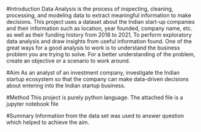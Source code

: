#Introduction
Data Analysis is the process of inspecting, cleaning, processing, and modeling data to extract meaningful information to make decisions. This project uses a dataset about the Indian start-up companies and their information such as location, year founded, company name, etc. as well as their funding history from 2018 to 2021, To perform exploratory data analysis and draw insights from useful information found. One of the great ways for a good analysis to work is to understand the business problem you are trying to solve. For a better understanding of the problem, create an objective or a scenario to work around.

#Aim
As an analyst of an investment company, investigate the Indian startup ecosystem so that the company can make data-driven decisions about entering into the Indian startup business.

#Method
This project is purely python language. The attached file is a jupyter notebook file

#Summary
Information from the data set was used to answer question which helped to achieve the aim.

